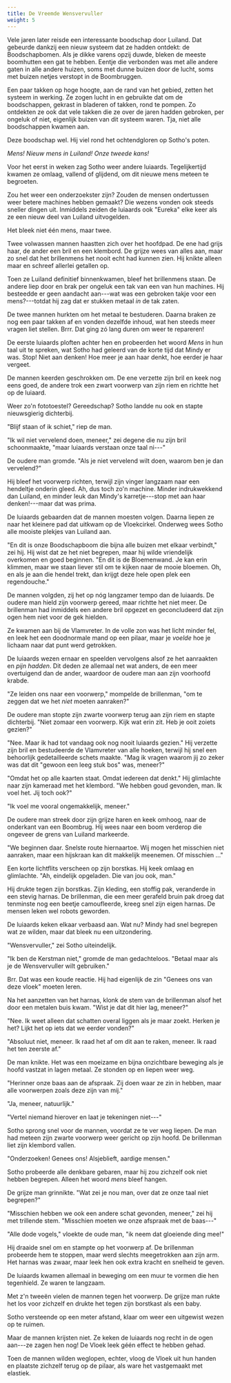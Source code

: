 ```yaml
---
title: De Vreemde Wensvervuller
weight: 5
---
```

Vele jaren later reisde een interessante boodschap door Luiland. Dat gebeurde dankzij een nieuw systeem dat ze hadden ontdekt: de Boodschapbomen. Als je dikke varens opzij duwde, bleken de meeste boomhutten een gat te hebben. Eentje die verbonden was met alle andere gaten in alle andere huizen, soms met dunne buizen door de lucht, soms met buizen netjes verstopt in de Boombruggen.

Een paar takken op hoge hoogte, aan de rand van het gebied, zetten het systeem in werking. Ze zogen lucht in en gebruikte dat om de boodschappen, gekrast in bladeren of takken, rond te pompen. Zo ontdekten ze ook dat vele takken die ze over de jaren hadden gebroken, per ongeluk of niet, eigenlijk buizen van dit systeem waren. Tja, niet alle boodschappen kwamen aan.

Deze boodschap wel. Hij viel rond het ochtendgloren op Sotho's poten.

_Mens! Nieuw mens in Luiland! Onze tweede kans!_

Voor het eerst in weken zag Sotho weer andere luiaards. Tegelijkertijd kwamen ze omlaag, vallend of glijdend, om dit nieuwe mens meteen te begroeten. 

Zou het weer een onderzoekster zijn? Zouden de mensen ondertussen weer betere machines hebben gemaakt? Die wezens vonden ook steeds sneller dingen uit. Inmiddels zeiden de luiaards ook "Eureka" elke keer als ze een nieuw deel van Luiland uitvogelden.

Het bleek niet één mens, maar twee.

Twee volwassen mannen haastten zich over het hoofdpad. De ene had grijs haar, de ander een bril en een klembord. De grijze wees van alles aan, maar zo snel dat het brillenmens het nooit echt had kunnen zien. Hij knikte alleen maar en schreef allerlei getallen op.

Toen ze Luiland definitief binnenkwamen, bleef het brillenmens staan. De andere liep door en brak per ongeluk een tak van een van hun machines. Hij besteedde er geen aandacht aan---wat was een gebroken takje voor een mens?---totdat hij zag dat er stukken metaal _in_ de tak zaten.

De twee mannen hurkten om het metaal te bestuderen. Daarna braken ze nog een paar takken af en vonden dezelfde inhoud, wat hen steeds meer vragen liet stellen. Brrr. Dat ging zó lang duren om weer te repareren!

De eerste luiaards ploften achter hen en probeerden het woord _Mens_ in hun taal uit te spreken, wat Sotho had geleerd van de korte tijd dat Mindy er was. Stop! Niet aan denken! Hoe meer je aan haar denkt, hoe eerder je haar vergeet.

De mannen keerden geschrokken om. De ene verzette zijn bril en keek nog eens goed, de andere trok een zwart voorwerp van zijn riem en richtte het op de luiaard.

Weer zo'n fototoestel? Gereedschap? Sotho landde nu ook en stapte nieuwsgierig dichterbij.

"Blijf staan of ik schiet," riep de man.

"Ik wil niet vervelend doen, meneer," zei degene die nu zijn bril schoonmaakte, "maar luiaards verstaan onze taal ni---"

De oudere man gromde. "Als je niet vervelend wilt doen, waarom ben je dan vervelend?"

Hij bleef het voorwerp richten, terwijl zijn vinger langzaam naar een hendeltje onderin gleed. Ah, dus toch zo'n machine. Minder indrukwekkend dan Luiland, en minder leuk dan Mindy's karretje---stop met aan haar denken!---maar dat was prima.

De luiaards gebaarden dat de mannen moesten volgen. Daarna liepen ze naar het kleinere pad dat uitkwam op de Vloekcirkel. Onderweg wees Sotho alle mooiste plekjes van Luiland aan.

"En dit is onze Boodschapboom die bijna alle buizen met elkaar verbindt," zei hij. Hij wist dat ze het niet begrepen, maar hij wilde vriendelijk overkomen en goed beginnen. "En dit is de Bloemenwand. Je kan erin klimmen, maar we staan liever stil om te kijken naar de mooie bloemen. Oh, en als je aan die hendel trekt, dan krijgt deze hele open plek een regendouche."

De mannen volgden, zij het op nóg langzamer tempo dan de luiaards. De oudere man hield zijn voorwerp gereed, maar richtte het niet meer. De brillenman had inmiddels een andere bril opgezet en geconcludeerd dat zijn ogen hem niet voor de gek hielden.

Ze kwamen aan bij de Vlamvreter. In de volle zon was het licht minder fel, en leek het een doodnormale mand op een pilaar, maar je _voelde_ hoe je lichaam naar dat punt werd getrokken.

De luiaards wezen ernaar en speelden vervolgens alsof ze het aanraakten en _pijn hadden_. Dit deden ze allemaal net wat anders, de een meer overtuigend dan de ander, waardoor de oudere man aan zijn voorhoofd krabde.

"Ze leiden ons naar een voorwerp," mompelde de brillenman, "om te zeggen dat we het _niet_ moeten aanraken?"

De oudere man stopte zijn zwarte voorwerp terug aan zijn riem en stapte dichterbij. "Niet zomaar een voorwerp. Kijk wat erin zit. Heb je ooit zoiets gezien?"

"Nee. Maar ik had tot vandaag ook nog nooit luiaards gezien." Hij verzette zijn bril en bestudeerde de Vlamvreter van alle hoeken, terwijl hij snel een behoorlijk gedetailleerde schets maakte. "Mag ik vragen waarom jij zo zeker was dat dit "gewoon een leeg stuk bos" was, meneer?"

"Omdat het op alle kaarten staat. Omdat iedereen dat denkt." Hij glimlachte naar zijn kameraad met het klembord. "We hebben goud gevonden, man. Ik voel het. Jij toch ook?"

"Ik voel me vooral ongemakkelijk, meneer."

De oudere man streek door zijn grijze haren en keek omhoog, naar de onderkant van een Boombrug. Hij wees naar een boom verderop die ongeveer de grens van Luiland markeerde.

"We beginnen daar. Snelste route hiernaartoe. Wij mogen het misschien niet aanraken, maar een hijskraan kan dit makkelijk meenemen. Of misschien ..."

Een korte lichtflits verscheen op zijn borstkas. Hij keek omlaag en glimlachte. "Ah, eindelijk opgeladen. Die van jou ook, man."

Hij drukte tegen zijn borstkas. Zijn kleding, een stoffig pak, veranderde in een stevig harnas. De brillenman, die een meer gerafeld bruin pak droeg dat tenminste nog een beetje camoufleerde, kreeg snel zijn eigen harnas. De mensen leken wel robots geworden.

De luiaards keken elkaar verbaasd aan. Wat nu? Mindy had snel begrepen wat ze wilden, maar dat bleek nu een uitzondering.

"Wensvervuller," zei Sotho uiteindelijk.

"Ik ben de Kerstman niet," gromde de man gedachteloos. "Betaal maar als je de Wensvervuller wilt gebruiken."

Brr. Dat was een koude reactie. Hij had eigenlijk de zin "Genees ons van deze vloek" moeten leren.

Na het aanzetten van het harnas, klonk de stem van de brillenman alsof het door een metalen buis kwam. "Wist je dat dit hier lag, meneer?"

"Nee. Ik weet alleen dat schatten overal liggen als je maar zoekt. Herken je het? Lijkt het op iets dat we eerder vonden?"

"Absoluut niet, meneer. Ik raad het af om dit aan te raken, meneer. Ik raad het ten zeerste af."

De man knikte. Het was een moeizame en bijna onzichtbare beweging als je hoofd vastzat in lagen metaal. Ze stonden op en liepen weer weg.

"Herinner onze baas aan de afspraak. Zij doen waar ze zin in hebben, maar alle voorwerpen zoals deze zijn van mij."

"Ja, meneer, natuurlijk."

"Vertel niemand hierover en laat je tekeningen niet---"

Sotho sprong snel voor de mannen, voordat ze te ver weg liepen. De man had meteen zijn zwarte voorwerp weer gericht op zijn hoofd. De brillenman liet zijn klembord vallen.

"Onderzoeken! Genees ons! Alsjeblieft, aardige mensen." 

Sotho probeerde alle denkbare gebaren, maar hij zou zichzelf ook niet hebben begrepen. Alleen het woord _mens_ bleef hangen.

De grijze man grinnikte. "Wat zei je nou man, over dat ze onze taal niet begrepen?"

"Misschien hebben we ook een andere schat gevonden, meneer," zei hij met trillende stem. "Misschien moeten we onze afspraak met de baas---"

"Alle dode vogels," vloekte de oude man, "ik neem dat gloeiende ding mee!"

Hij draaide snel om en stampte op het voorwerp af. De brillenman probeerde hem te stoppen, maar werd slechts meegetrokken aan zijn arm. Het harnas was zwaar, maar leek hen ook extra kracht en snelheid te geven.

De luiaards kwamen allemaal in beweging om een muur te vormen die hen tegenhield. Ze waren te langzaam.

Met z'n tweeën vielen de mannen tegen het voorwerp. De grijze man rukte het los voor zichzelf en drukte het tegen zijn borstkast als een baby.

Sotho versteende op een meter afstand, klaar om weer een uitgewist wezen op te ruimen.

Maar de mannen krijsten niet. Ze keken de luiaards nog recht in de ogen aan---ze zagen hen nog! De Vloek leek géén effect te hebben gehad.

Toen de mannen wilden weglopen, echter, vloog de Vloek uit hun handen en plaatste zichzelf terug op de pilaar, als ware het vastgemaakt met elastiek.